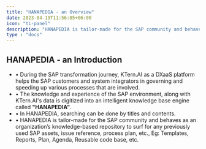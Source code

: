 ```yaml
---
title: "HANAPEDIA - an Overview"
date: 2023-04-19T11:56:05+06:00
icon: "ti-panel"
description: "HANAPEDIA is tailor-made for the SAP community and behaves as an organization’s knowledge-based repository to surf for any previously used SAP assets, issue reference, process plan, etc., Eg: Templates, Reports, Plan, Agenda, Reusable code base, etc."
type : "docs"
---
```



## HANAPEDIA - an Introduction
<ul>
   <li>
      •	During the SAP transformation journey, KTern.AI as a DXaaS platform helps the SAP customers and system integrators in governing and speeding up various processes that are involved. 
   </li>
   <li>
      •	The knowledge and experience of the SAP environment, along with KTern.AI's data is digitized into an intelligent knowledge base engine called <b>"HANAPEDIA"</b>. 
   </li>
   <li>
      •	In HANAPEDIA, searching can be done by titles and contents.
   </li>
   <li>
      •	HANAPEDIA is tailor-made for the SAP community and behaves as an organization’s knowledge-based repository to surf for any previously used SAP assets, issue reference, process plan, etc., Eg: Templates, Reports, Plan, Agenda, Reusable code base, etc.
   </li>
</ul>
